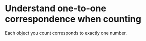 # Understand one-to-one correspondence when counting

Each object you count corresponds to exactly one number.
